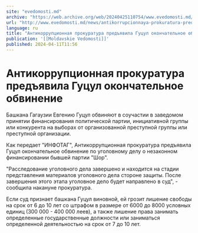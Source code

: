 ```yaml
---
site: "evedomosti.md"
archive: "https://web.archive.org/web/20240425110754/www.evedomosti.md/news/antikorrupcionnaya-prokuratura-predyavila-gucul-okonchatelno"
url: "http://www.evedomosti.md/news/antikorrupcionnaya-prokuratura-predyavila-gucul-okonchatelno"
language: ru
title: "Антикоррупционная прокуратура предъявила Гуцул окончательное обвинение"
publication: '[[Moldavskie Vedomosti]]'
published: 2024-04-11T11:56
---
```


# Антикоррупционная прокуратура предъявила Гуцул окончательное обвинение

Башкана Гагаузии Евгению Гуцул обвиняют в соучастии в заведомом принятии финансирования политической партии, инициативной группы или конкурента на выборах от организованной преступной группы или преступной организации.

Как передает "ИНФОТАГ", Антикоррупционная прокуратура предъявила Гуцул окончательное обвинение по уголовному делу о незаконном финансировании бывшей партии "Шор".

"Расследование уголовного дела завершено и находится на стадии представления материалов уголовного дела стороне защиты. После завершения этого этапа уголовное дело будет направлено в суд", - сообщила накануне прокуратура.

Если суд признает башкана Гуцул виновной, ей грозит лишение свободы на срок от 6 до 10 лет со штрафом в размере от 6000 до 8000 условных единиц (300 000 - 400 000 леев), а также лишение права занимать определенные государственные должности или заниматься определенной деятельностью на срок от 7 до 10 лет.